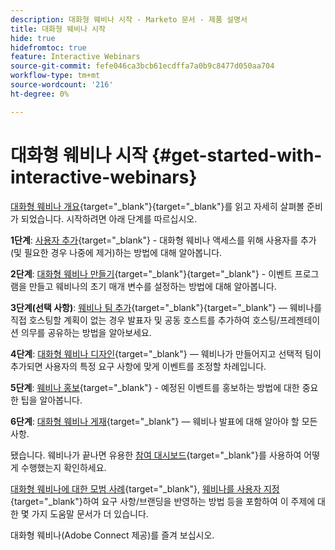 ```yaml
---
description: 대화형 웨비나 시작 - Marketo 문서 - 제품 설명서
title: 대화형 웨비나 시작
hide: true
hidefromtoc: true
feature: Interactive Webinars
source-git-commit: fefe046ca3bcb61ecdffa7a0b9c8477d050aa704
workflow-type: tm+mt
source-wordcount: '216'
ht-degree: 0%

---
```


# 대화형 웨비나 시작 {#get-started-with-interactive-webinars}

[대화형 웨비나 개요](/help/marketo/product-docs/demand-generation/events/interactive-webinars/interactive-webinars-overview.md){target="_blank"}{target="_blank"}를 읽고 자세히 살펴볼 준비가 되었습니다. 시작하려면 아래 단계를 따르십시오.

<p>

**1단계**: [사용자 추가](/help/marketo/product-docs/demand-generation/events/interactive-webinars/user-and-license-management.md#add-a-user){target="_blank"} - 대화형 웨비나 액세스를 위해 사용자를 추가(및 필요한 경우 나중에 제거)하는 방법에 대해 알아봅니다.

**2단계**: [대화형 웨비나 만들기](/help/marketo/product-docs/demand-generation/events/interactive-webinars/create-an-interactive-webinar.md){target="_blank"}{target="_blank"} - 이벤트 프로그램을 만들고 웨비나의 초기 매개 변수를 설정하는 방법에 대해 알아봅니다.

**3단계(선택 사항)**: [웨비나 팀 추가](/help/marketo/product-docs/demand-generation/events/interactive-webinars/add-a-webinar-team.md){target="_blank"}{target="_blank"} — 웨비나를 직접 호스팅할 계획이 없는 경우 발표자 및 공동 호스트를 추가하여 호스팅/프레젠테이션 의무를 공유하는 방법을 알아보세요.

**4단계**: [대화형 웨비나 디자인](/help/marketo/product-docs/demand-generation/events/interactive-webinars/designing-interactive-webinars.md){target="_blank"} — 웨비나가 만들어지고 선택적 팀이 추가되면 사용자의 특정 요구 사항에 맞게 이벤트를 조정할 차례입니다.

**5단계**: [웨비나 홍보](/help/marketo/product-docs/demand-generation/events/interactive-webinars/promoting-an-interactive-webinar.md){target="_blank"} - 예정된 이벤트를 홍보하는 방법에 대한 중요한 팁을 알아봅니다.

**6단계**: [대화형 웨비나 게재](/help/marketo/product-docs/demand-generation/events/interactive-webinars/deliver-an-interactive-webinar.md){target="_blank"} — 웨비나 발표에 대해 알아야 할 모든 사항.

<p>

됐습니다. 웨비나가 끝나면 유용한 [참여 대시보드](/help/marketo/product-docs/demand-generation/events/interactive-webinars/engagement-dashboard.md){target="_blank"}를 사용하여 어떻게 수행했는지 확인하세요.

[대화형 웨비나에 대한 모범 사례](/help/marketo/product-docs/demand-generation/events/interactive-webinars/best-practices-for-interactive-webinars.md){target="_blank"}, [웨비나를 사용자 지정](/help/marketo/product-docs/demand-generation/events/interactive-webinars/customization.md){target="_blank"}하여 요구 사항/브랜딩을 반영하는 방법 등을 포함하여 이 주제에 대한 몇 가지 도움말 문서가 더 있습니다.

대화형 웨비나(Adobe Connect 제공)를 즐겨 보십시오.
